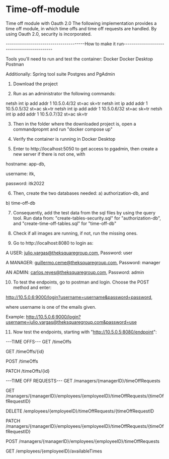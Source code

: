 # Time-off-module
Time off module with Oauth 2.0 
The following implementation provides a time off module, 
in which time offs and time off requests are handled. By using 
Oauth 2.0, security is incorporated.

---------------------------------------How to make it run-------------------------------------------

Tools you'll need to run and test the container:
Docker
Docker Desktop
Postman

Additionally:
Spring tool suite
Postgres and PgAdmin

1. Download the project

2. Run as an administrator the following commands:

netsh int ip add addr 1 10.5.0.4/32 st=ac sk=tr
netsh int ip add addr 1 10.5.0.5/32 st=ac sk=tr
netsh int ip add addr 1 10.5.0.6/32 st=ac sk=tr
netsh int ip add addr 1 10.5.0.7/32 st=ac sk=tr

3. Then in the folder where the downloaded project is, open a commandpropmt and run "docker compose up"

4. Verify the container is running in Docker Desktop

5. Enter to http://localhost:5050 to get access to pgadmin, then create a new server if there is not one, with 

hostname: app-db,

username: itk,

password: itk2022

6. Then, create the two databases needed:
a) authorization-db, and

b) time-off-db

7. Consequently, add the test data from the sql files by using
the query tool. Run data from:
"create-tables-security.sql" for "authorization-db", and
"create-time-off-tables.sql" for "time-off-db"

8. Check if all images are running, if not, run the missing ones.

9. Go to http://localhost:8080 to login as:

A USER: julio.vargas@theksquaregroup.com, Password: user

A MANAGER: guillermo.ceme@theksquaregroup.com, Password: manager

AN ADMIN: carlos.reyes@theksquaregroup.com, Password: admin

10. To test the endpoints, go to postman and login.
Choose the POST method and enter:

http://10.5.0.6:9000/login?username=username&password=password,

where username is one of the emails given.

Example:
http://10.5.0.6:9000/login?username=julio.vargas@theksquaregroup.com&password=use

11. Now test the endpoints, starting with "http://10.5.0.5:8080/endpoint":

---TIME OFFS---
GET /timeOffs

GET /timeOffs/{id}

POST /timeOffs

PATCH /timeOffs/{id}

---TIME OFF REQUESTS---
GET /managers/{managerID}/timeOffRequests

GET /managers/{managerID}/employees/{employeeID}/timeOffRequests/{timeOffRequestID}

DELETE /employees/{employeeID}/timeOffRequests/{timeOffRequestID

PATCH /managers/{managerID}/employees/{employeeID}/timeOffRequests/{timeOffRequestID}

POST /managers/{managerID}/employees/{employeeID}/timeOffRequests

GET /employees/{employeeID}/availableTimes
